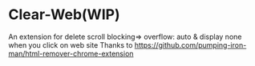# Clear-Web(WIP)
An extension for delete scroll blocking=> overflow: auto & display none when you click on web site
Thanks to https://github.com/pumping-iron-man/html-remover-chrome-extension